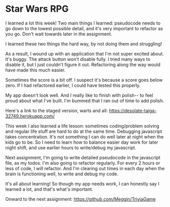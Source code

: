 # Star Wars RPG

I learned a lot this week! Two main things I learned: pseudocode needs to go down to the lowest possible detail, and it's very important to refactor as you go. Don't wait towards later in the assignment.

I learned these two things the hard way, by not doing them and struggling!

As a result, I wound up with an application that I'm not super excited about. It's buggy. The attack button won't disable fully. I tried many ways to disable it, but I just couldn't figure it out. Refactoring along the way would have made this much easier.

Sometimes the score is a bit off. I suspect it's because a score goes below zero. If I had refactored earlier, I could have tested this properly.

My app doesn't look well. And I really like to finish with polish-- to feel proud about what I've built. I'm bummed that I ran out of time to add polish.

Here's a link to the staged version, warts and all: https://desolate-taiga-32749.herokuapp.com/

This week I also learned a life lesson: sometimes coding/problem solving and regular life stuff are hard to do at the same time. Debugging javascript takes concentration. It's not something I can do well later at night when the kids go to be. So I need to learn how to balance easier day work for later night shift, and use earlier hours to write/debug my javascript.

Next assignment, I'm going to write detailed pseudocode in the javascript file, as my todos. I'm also going to refactor regularly. For every 2 hours or less of code, I will refactor. And I'm clearing out times in each day when the brain is functioning well, to write and debug my code.

It's all about learning! So though my app needs work, I can honestly say I learned a lot, and that's what's important.

Onward to the next assignment: https://github.com/Meggin/TriviaGame

